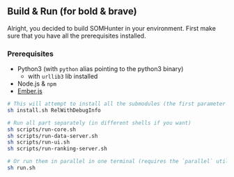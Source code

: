 ## **Build & Run (for bold & brave)**
Alright, you decided to build SOMHunter in your environment. First make sure that you have all the prerequisites installed.

### Prerequisites
- Python3 (with `python` alias pointing to the python3 binary)
    - with `urllib3` lib installed
- Node.js & `npm`
- [Ember.js](https://guides.emberjs.com/release/getting-started/quick-start/)


```sh
# This will attempt to install all the submodules (the first parameter specifies build type for the core)
sh install.sh RelWithDebugInfo

# Run all part separately (in different shells if you want)
sh scripts/run-core.sh
sh scripts/run-data-server.sh
sh scripts/run-ui.sh
sh scripts/run-ranking-server.sh

# Or run them in parallel in one terminal (requires the `parallel` utility)
sh run.sh
```
